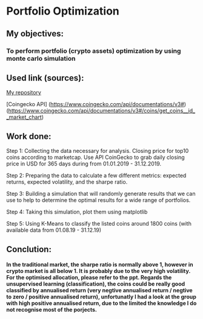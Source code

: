 # Portfolio Optimization

## My objectives:
### To perform portfolio (crypto assets) optimization by using monte carlo simulation 

## Used link (sources):
[My repository](https://github.com/Shinan-tech/Portfolio_Optimization)

[Coingecko API] (https://www.coingecko.com/api/documentations/v3#)
(https://www.coingecko.com/api/documentations/v3#/coins/get_coins__id__market_chart)

## Work done:
Step 1: Collecting the data necessary for analysis. Closing price for top10 coins according to marketcap. Use API CoinGecko to grab daily closing price in USD for 365 days during from 01.01.2019 - 31.12.2019. 

Step 2: Preparing the data to calculate a few different metrics: expected returns, expected volatility, and the sharpe ratio.

Step 3: Building a simulation that will randomly generate results that we can use to help to determine the optimal results for a wide range of portfolios.

Step 4: Taking this simulation, plot them using matplotlib

Step 5: Using K-Means to classify the listed coins around 1800 coins (with available data from 01.08.19 - 31.12.19)

## Conclution:
#### In the traditional market, the sharpe ratio is normally above 1, however in crypto market is all below 1. It is probably due to the very high volatility. For the optimised allocation, please refer to the ppt. Regards the unsupervised learning (classification), the coins could be really good classified by annualised return (very negtive annualised return / negtive to zero / positive annualised return), unfortunatly I had a look at the group with high positive annualised return, due to the limited the knowledge I do not recognise most of the porjects. 

